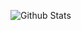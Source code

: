 ![Github Stats](https://github-readme-stats.vercel.app/api?username=JokerIvanZK&show_icons=true&theme=dark&count_private=true)
